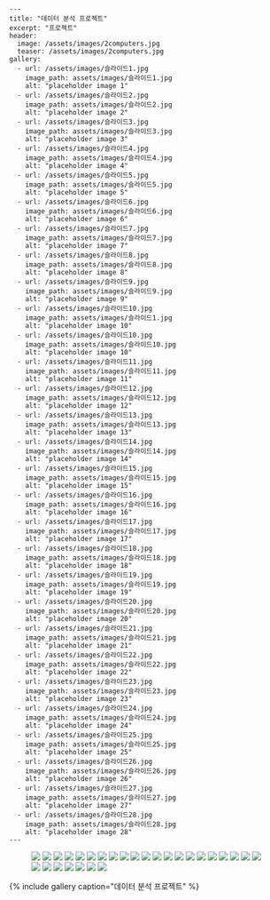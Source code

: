 ```
---
title: "데이터 분석 프로젝트"
excerpt: "프로젝트"
header:
  image: /assets/images/2computers.jpg
  teaser: /assets/images/2computers.jpg
gallery:
  - url: /assets/images/슬라이드1.jpg
    image_path: assets/images/슬라이드1.jpg
    alt: "placeholder image 1"
  - url: /assets/images/슬라이드2.jpg
    image_path: assets/images/슬라이드2.jpg
    alt: "placeholder image 2"
  - url: /assets/images/슬라이드3.jpg
    image_path: assets/images/슬라이드3.jpg
    alt: "placeholder image 3"
  - url: /assets/images/슬라이드4.jpg
    image_path: assets/images/슬라이드4.jpg
    alt: "placeholder image 4"
  - url: /assets/images/슬라이드5.jpg
    image_path: assets/images/슬라이드5.jpg
    alt: "placeholder image 5"
  - url: /assets/images/슬라이드6.jpg
    image_path: assets/images/슬라이드6.jpg
    alt: "placeholder image 6"
  - url: /assets/images/슬라이드7.jpg
    image_path: assets/images/슬라이드7.jpg
    alt: "placeholder image 7"
  - url: /assets/images/슬라이드8.jpg
    image_path: assets/images/슬라이드8.jpg
    alt: "placeholder image 8"
  - url: /assets/images/슬라이드9.jpg
    image_path: assets/images/슬라이드9.jpg
    alt: "placeholder image 9"
  - url: /assets/images/슬라이드10.jpg
    image_path: assets/images/슬라이드1.jpg
    alt: "placeholder image 10"
  - url: /assets/images/슬라이드10.jpg
    image_path: assets/images/슬라이드10.jpg
    alt: "placeholder image 10"
  - url: /assets/images/슬라이드11.jpg
    image_path: assets/images/슬라이드11.jpg
    alt: "placeholder image 11"  
  - url: /assets/images/슬라이드12.jpg
    image_path: assets/images/슬라이드12.jpg
    alt: "placeholder image 12"
  - url: /assets/images/슬라이드13.jpg
    image_path: assets/images/슬라이드13.jpg
    alt: "placeholder image 13"
  - url: /assets/images/슬라이드14.jpg
    image_path: assets/images/슬라이드14.jpg
    alt: "placeholder image 14"
  - url: /assets/images/슬라이드15.jpg
    image_path: assets/images/슬라이드15.jpg
    alt: "placeholder image 15"
  - url: /assets/images/슬라이드16.jpg
    image_path: assets/images/슬라이드16.jpg
    alt: "placeholder image 16"
  - url: /assets/images/슬라이드17.jpg
    image_path: assets/images/슬라이드17.jpg
    alt: "placeholder image 17"
  - url: /assets/images/슬라이드18.jpg
    image_path: assets/images/슬라이드18.jpg
    alt: "placeholder image 18"
  - url: /assets/images/슬라이드19.jpg
    image_path: assets/images/슬라이드19.jpg
    alt: "placeholder image 19"
  - url: /assets/images/슬라이드20.jpg
    image_path: assets/images/슬라이드20.jpg
    alt: "placeholder image 20"   
  - url: /assets/images/슬라이드21.jpg
    image_path: assets/images/슬라이드21.jpg
    alt: "placeholder image 21"    
  - url: /assets/images/슬라이드22.jpg
    image_path: assets/images/슬라이드22.jpg
    alt: "placeholder image 22"   
  - url: /assets/images/슬라이드23.jpg
    image_path: assets/images/슬라이드23.jpg
    alt: "placeholder image 23"         
  - url: /assets/images/슬라이드24.jpg
    image_path: assets/images/슬라이드24.jpg
    alt: "placeholder image 24"   
  - url: /assets/images/슬라이드25.jpg
    image_path: assets/images/슬라이드25.jpg
    alt: "placeholder image 25"     
  - url: /assets/images/슬라이드26.jpg
    image_path: assets/images/슬라이드26.jpg
    alt: "placeholder image 26"   
  - url: /assets/images/슬라이드27.jpg
    image_path: assets/images/슬라이드27.jpg
    alt: "placeholder image 27"       
  - url: /assets/images/슬라이드28.jpg
    image_path: assets/images/슬라이드28.jpg
    alt: "placeholder image 28"      
---
```

 <figure>
  <img src="/assets/images/슬라이드1.jpg">
  <img src="/assets/images/슬라이드2.jpg">
  <img src="/assets/images/슬라이드3.jpg">
  <img src="/assets/images/슬라이드4.jpg">  
  <img src="/assets/images/슬라이드5.jpg">
  <img src="/assets/images/슬라이드6.jpg">  
  <img src="/assets/images/슬라이드7.jpg">
  <img src="/assets/images/슬라이드8.jpg">   
  <img src="/assets/images/슬라이드9.jpg">
  <img src="/assets/images/슬라이드10.jpg">
  <img src="/assets/images/슬라이드11.jpg">
  <img src="/assets/images/슬라이드12.jpg">  
  <img src="/assets/images/슬라이드13.jpg">
  <img src="/assets/images/슬라이드14.jpg">  
  <img src="/assets/images/슬라이드15.jpg">
  <img src="/assets/images/슬라이드16.jpg">     
  <img src="/assets/images/슬라이드17.jpg">
  <img src="/assets/images/슬라이드18.jpg">
  <img src="/assets/images/슬라이드19.jpg">
  <img src="/assets/images/슬라이드20.jpg">  
  <img src="/assets/images/슬라이드21.jpg">
  <img src="/assets/images/슬라이드22.jpg">  
  <img src="/assets/images/슬라이드23.jpg">
  <img src="/assets/images/슬라이드24.jpg">   
  <img src="/assets/images/슬라이드25.jpg">
  <img src="/assets/images/슬라이드26.jpg">
  <img src="/assets/images/슬라이드27.jpg">
  <img src="/assets/images/슬라이드28.jpg">    
</figure>

{% include gallery caption="데이터 분석 프로젝트" %}
```
